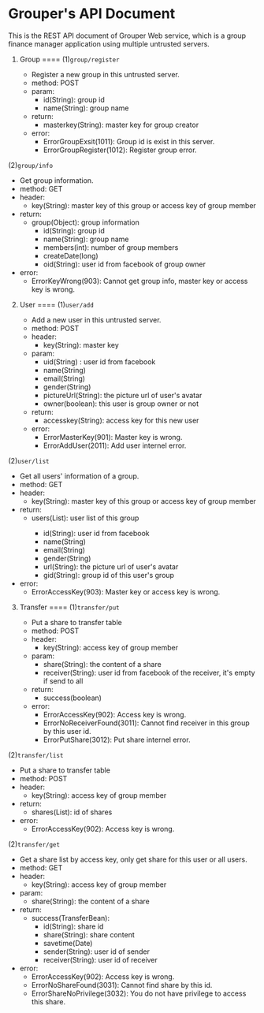 # Grouper's API Document
This is the REST API document of Grouper Web service, which is a group finance manager application using multiple untrusted servers.

1. Group
====
(1)`group/register`
   
   - Register a new group in this untrusted server.
   - method: POST
   - param: 
      - id(String): group id
      - name(String): group name
   - return:
      - masterkey(String): master key for group creator
   - error:
      - ErrorGroupExsit(1011): Group id is exist in this server.
      - ErrorGroupRegister(1012): Register group error.

(2)`group/info`
   
   - Get group information.
   - method: GET
   - header:
      - key(String): master key of this group or access key of group member
   - return:
      - group(Object): group information
         - id(String): group id
         - name(String): group name
         - members(int): number of group members
         - createDate(long)
         - oid(String): user id from facebook of group owner
   - error:
      - ErrorKeyWrong(903): Cannot get group info, master key or access key is wrong.

2. User
====
(1)`user/add`

   - Add a new user in this untrusted server.
   - method: POST
   - header:
      - key(String): master key
   - param: 
      - uid(String) : user id from facebook
      - name(String)
      - email(String)
      - gender(String)
      - pictureUrl(String): the picture url of user's avatar
      - owner(boolean): this user is group owner or not
   - return:
      - accesskey(String): access key for this new user
   -  error:
      - ErrorMasterKey(901): Master key is wrong.
      - ErrorAddUser(2011): Add user internel error.

(2)`user/list`

   - Get all users' information of a group.
   - method: GET
   - header:
      - key(String): master key of this group or access key of group member
   - return:
      - users(List<UserBean>): user list of this group
         - id(String): user id from facebook
         - name(String)
         - email(String)
         - gender(String)
         - url(String): the picture url of user's avatar
         - gid(String): group id of this user's group
   -  error:
      - ErrorAccessKey(903): Master key or access key is wrong.
      
3. Transfer
====
(1)`transfer/put`

   - Put a share to transfer table
   - method: POST
   - header:
      - key(String): access key of group member
   - param:
      - share(String): the content of a share
      - receiver(String): user id from facebook of the receiver, it's empty if send to all
   - return:
      - success(boolean)
   -  error:
      - ErrorAccessKey(902): Access key is wrong.
      - ErrorNoReceiverFound(3011): Cannot find receiver in this group by this user id.
      - ErrorPutShare(3012): Put share internel error.

(2)`transfer/list`

   - Put a share to transfer table
   - method: POST
   - header:
      - key(String): access key of group member
   - return:
      - shares(List<String>): id of shares
   -  error:
      - ErrorAccessKey(902): Access key is wrong.

(2)`transfer/get`

   - Get a share list by access key, only get share for this user or all users.
   - method: GET
   - header:
      - key(String): access key of group member
   - param:
      - share(String): the content of a share
   - return:
      - success(TransferBean): 
         - id(String): share id
         - share(String): share content
         - savetime(Date)
         - sender(String): user id of sender
         - receiver(String): user id of receiver
   -  error:
      - ErrorAccessKey(902): Access key is wrong.
      - ErrorNoShareFound(3031): Cannot find share by this id.
      - ErrorShareNoPrivilege(3032): You do not have privilege to access this share.